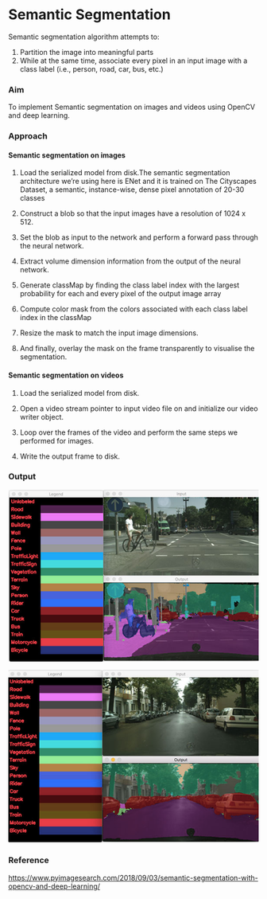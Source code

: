 # Semantic Segmentation


Semantic segmentation algorithm attempts to:

1. Partition the image into meaningful parts
2. While at the same time, associate every pixel in an input image with a class label (i.e., person, road, car, bus, etc.)


### Aim

To implement Semantic segmentation on images and videos using OpenCV and deep learning.


### Approach


#### Semantic segmentation on images

1. Load the serialized model from disk.The semantic segmentation architecture we’re using here is ENet and it is trained on The Cityscapes Dataset, a semantic, instance-wise, dense pixel annotation of 20-30 classes

2. Construct a blob so that the input images have a resolution of 1024 x 512.

3. Set the blob  as input to the network and perform a forward pass through the neural network.

4. Extract volume dimension information from the output of the neural network.

5. Generate classMap  by finding the class label index with the largest probability for each and every pixel of the output  image array

6. Compute color mask  from the colors associated with each class label index in the classMap

7. Resize the mask to match the input image dimensions.

8. And finally, overlay the mask on the frame transparently to visualise the segmentation.


#### Semantic segmentation on videos

1. Load the serialized model from disk.

2. Open a video stream pointer to input video file on and initialize our video writer object.

3. Loop over the frames of the video and perform the same steps we performed for images.

4. Write the output frame to disk. 


### Output

![Output1](https://github.com/gayathri-venu/Semantic_segmentation/blob/master/output/output1.png)

![Output2](https://github.com/gayathri-venu/Semantic_segmentation/blob/master/output/output2.png)


### Reference

https://www.pyimagesearch.com/2018/09/03/semantic-segmentation-with-opencv-and-deep-learning/
